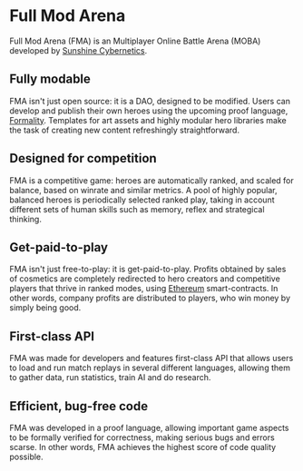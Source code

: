 Full Mod Arena
==============

Full Mod Arena (FMA) is an Multiplayer Online Battle Arena
(MOBA) developed by [Sunshine
Cybernetics](http://sunshinecybernetics.com/).

Fully modable
-------------

FMA isn't just open source: it is a DAO, designed to be
modified. Users can develop and publish their own heroes
using the upcoming proof language,
[Formality](https://github.com/moonad/formality). Templates
for art assets and highly modular hero libraries make the
task of creating new content refreshingly straightforward.

Designed for competition
------------------------

FMA is a competitive game: heroes are automatically ranked,
and scaled for balance, based on winrate and similar
metrics. A pool of highly popular, balanced heroes is
periodically selected ranked play, taking in account
different sets of human skills such as memory, reflex and
strategical thinking.

Get-paid-to-play
----------------

FMA isn't just free-to-play: it is get-paid-to-play. Profits
obtained by sales of cosmetics are completely redirected to
hero creators and competitive players that thrive in ranked
modes, using [Ethereum](https://github.com/ethereum)
smart-contracts. In other words, company profits are
distributed to players, who win money by simply being good.

First-class API
---------------

FMA was made for developers and features first-class API
that allows users to load and run match replays in several
different languages, allowing them to gather data, run
statistics, train AI and do research.

Efficient, bug-free code
------------------------

FMA was developed in a proof language, allowing important
game aspects to be formally verified for correctness, making
serious bugs and errors scarse. In other words, FMA achieves
the highest score of code quality possible.
